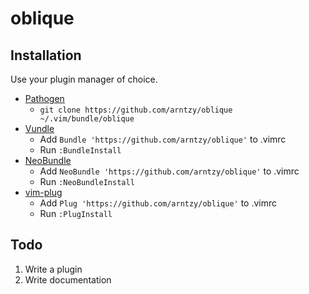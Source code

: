 # oblique

## Installation

Use your plugin manager of choice.

- [Pathogen](https://github.com/tpope/vim-pathogen)
  - `git clone https://github.com/arntzy/oblique ~/.vim/bundle/oblique`
- [Vundle](https://github.com/gmarik/vundle)
  - Add `Bundle 'https://github.com/arntzy/oblique'` to .vimrc
  - Run `:BundleInstall`
- [NeoBundle](https://github.com/Shougo/neobundle.vim)
  - Add `NeoBundle 'https://github.com/arntzy/oblique'` to .vimrc
  - Run `:NeoBundleInstall`
- [vim-plug](https://github.com/junegunn/vim-plug)
  - Add `Plug 'https://github.com/arntzy/oblique'` to .vimrc
  - Run `:PlugInstall`

## Todo

1. Write a plugin
2. Write documentation
